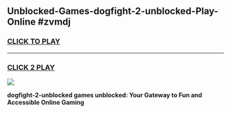 
## Unblocked-Games-dogfight-2-unblocked-Play-Online #zvmdj
<h3>
<a href="https://news.freeplayer.one?title=dogfight-2-unblocked&ref=3">CLICK TO PLAY</a></h3>
<hr>

<h3>
<a href="https://news.freeplayer.one?title=dogfight-2-unblocked&ref=3">CLICK 2 PLAY</a>
  
</h3>

<a href="https://news.freeplayer.one?title=dogfight-2-unblocked&ref=3"><img src="https://clearcache.store/games.png"></a>


**dogfight-2-unblocked games unblocked: Your Gateway to Fun and Accessible Online Gaming**
